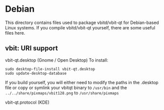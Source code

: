 
Debian
====================
This directory contains files used to package vbitd/vbit-qt
for Debian-based Linux systems. If you compile vbitd/vbit-qt yourself, there are some useful files here.

## vbit: URI support ##


vbit-qt.desktop  (Gnome / Open Desktop)
To install:

	sudo desktop-file-install vbit-qt.desktop
	sudo update-desktop-database

If you build yourself, you will either need to modify the paths in
the .desktop file or copy or symlink your vbitqt binary to `/usr/bin`
and the `../../share/pixmaps/vbit128.png` to `/usr/share/pixmaps`

vbit-qt.protocol (KDE)

